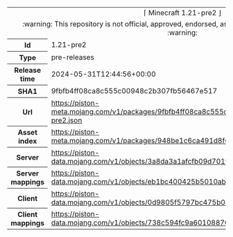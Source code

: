 <html><table>
<tr><td colspan="2" align="center"><img width="0" height="0"><br/>⌈ Minecraft 1.21-pre2 ⌋<br/><img width="0" height="0"></td></tr>
<tr><td colspan="2" align="center"><img width="0" height="0"><br/>
:warning: This repository is not official, approved, endorsed, associated or connected with Mojang :warning:
<br/><img width="0" height="0"></td></tr>
<tr><th>Id</th><td>1.21-pre2</td></tr>
<tr><th>Type</th><td>pre-releases</td></tr>
<tr><th>Release time</th><td>2024-05-31T12:44:56+00:00</td></tr>
<tr><th>SHA1</th><td>9fbfb4ff08ca8c555c00948c2b307fb56467e517</td></tr>
<tr><th>Url</th><td><a href="https://piston-meta.mojang.com/v1/packages/9fbfb4ff08ca8c555c00948c2b307fb56467e517/1.21-pre2.json">https://piston-meta.mojang.com/v1/packages/9fbfb4ff08ca8c555c00948c2b307fb56467e517/1.21-pre2.json</a></td></tr>
<tr><th>Asset index</th><td><a href="https://piston-meta.mojang.com/v1/packages/948be1c6ca491d8f6e50c6102ec34eba75f13bb3/17.json">https://piston-meta.mojang.com/v1/packages/948be1c6ca491d8f6e50c6102ec34eba75f13bb3/17.json</a></td></tr>
<tr><th>Server</th><td><a href="https://piston-data.mojang.com/v1/objects/3a8da3a1afcfb09d701fa17e405d09cd0c635748/server.jar">https://piston-data.mojang.com/v1/objects/3a8da3a1afcfb09d701fa17e405d09cd0c635748/server.jar</a></td></tr>
<tr><th>Server mappings</th><td><a href="https://piston-data.mojang.com/v1/objects/eb1bc400425b5010ab7d2063cec8281323fea6c6/server.txt">https://piston-data.mojang.com/v1/objects/eb1bc400425b5010ab7d2063cec8281323fea6c6/server.txt</a></td></tr>
<tr><th>Client</th><td><a href="https://piston-data.mojang.com/v1/objects/0d9805f5797bc475b0a495bbe89b6f4421e05ede/client.jar">https://piston-data.mojang.com/v1/objects/0d9805f5797bc475b0a495bbe89b6f4421e05ede/client.jar</a></td></tr>
<tr><th>Client mappings</th><td><a href="https://piston-data.mojang.com/v1/objects/738c594fc9a60108870b53d7f95397a459655cbb/client.txt">https://piston-data.mojang.com/v1/objects/738c594fc9a60108870b53d7f95397a459655cbb/client.txt</a></td></tr>
</table></html>